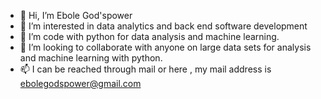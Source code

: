 - 👋 Hi, I’m Ebole God'spower
- 👀 I’m interested in data analytics and back end software development
- 🌱 I’m code with python for data analysis and machine learning.
- 💞️ I’m looking to collaborate  with anyone on large data sets for analysis and machine learning with python.
- 📫 I can be reached through mail or here , my mail address is ebolegodspower@gmail.com

<!---
officialgp/officialgp is a ✨ special ✨ repository because its `README.md` (this file) appears on your GitHub profile.
You can click the Preview link to take a look at your changes.
--->
